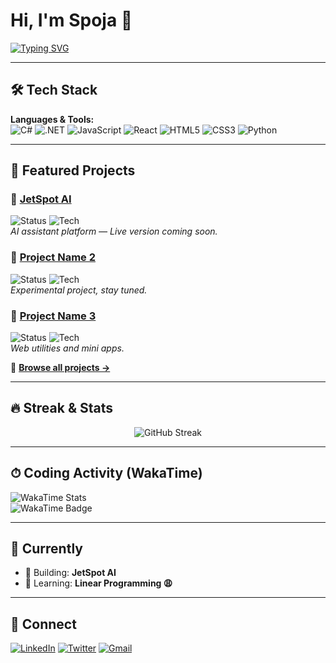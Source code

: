 # Hi, I'm Spoja 👋

[![Typing SVG](https://readme-typing-svg.demolab.com?font=Fira+Code&pause=1000&color=38F7A7&width=435&lines=Full+Stack+Developer;Open+Source+Contributor;Tech+Enthusiast)](https://git.io/typing-svg)

---

## 🛠 Tech Stack

**Languages & Tools:**  
![C#](https://img.shields.io/badge/C%23-239120?style=flat&logo=c-sharp&logoColor=white)
![.NET](https://img.shields.io/badge/.NET-512BD4?style=flat&logo=dotnet&logoColor=white)
![JavaScript](https://img.shields.io/badge/JavaScript-F7DF1E?style=flat&logo=javascript&logoColor=black)
![React](https://img.shields.io/badge/React-61DAFB?style=flat&logo=react&logoColor=black)
![HTML5](https://img.shields.io/badge/HTML5-E34F26?style=flat&logo=html5&logoColor=white)
![CSS3](https://img.shields.io/badge/CSS3-1572B6?style=flat&logo=css3&logoColor=white)
![Python](https://img.shields.io/badge/Python-3776AB?style=flat&logo=python&logoColor=white)

---

## 🚀 Featured Projects

### 🔹 [JetSpot AI](https://github.com/spoja-10/project1)
![Status](https://img.shields.io/badge/Status-Live-success?style=flat)
![Tech](https://img.shields.io/badge/Tech-C%23%2C.NET%2CReact-informational?style=flat)  
_AI assistant platform — Live version coming soon._

### 🔹 [Project Name 2](https://github.com/spoja-10/project2)
![Status](https://img.shields.io/badge/Status-In%20Progress-yellow?style=flat)
![Tech](https://img.shields.io/badge/Tech-Python%2CJavaScript-blue?style=flat)  
_Experimental project, stay tuned._

### 🔹 [Project Name 3](https://github.com/spoja-10/project3)
![Status](https://img.shields.io/badge/Status-Maintained-blue?style=flat)
![Tech](https://img.shields.io/badge/Tech-HTML%2CCSS%2CJS-important?style=flat)  
_Web utilities and mini apps._

🔗 [**Browse all projects →**](https://github.com/spoja-10?tab=repositories)

---

## 🔥 Streak & Stats

<p align="center">
  <img src="https://streak-stats.demolab.com/?user=spoja-10&theme=radical" alt="GitHub Streak" />
</p>

---

## ⏱ Coding Activity (WakaTime)

![WakaTime Stats](https://wakatime.com/share/@spoja10/ac7a6dd2-8297-4f15-b6d6-fcd69524527a.png)  
![WakaTime Badge](https://wakatime.com/badge/user/ed7af627-b276-4f23-9f34-51f67396c7b0.svg)

---

## 🎯 Currently

- 🔭 Building: **JetSpot AI**
- 🌱 Learning: **Linear Programming 😩**

---

## 🤝 Connect

[![LinkedIn](https://img.shields.io/badge/LinkedIn-0077B5?style=flat&logo=linkedin&logoColor=white)](https://linkedin.com/in/your-profile)
[![Twitter](https://img.shields.io/badge/Twitter-1DA1F2?style=flat&logo=twitter&logoColor=white)](https://twitter.com/your-handle)
[![Gmail](https://img.shields.io/badge/Email-D14836?style=flat&logo=gmail&logoColor=white)](mailto:your-email@gmail.com)

